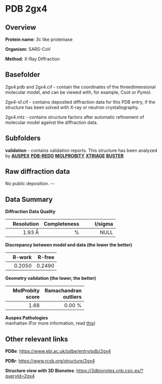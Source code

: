 # PDB 2gx4

## Overview

**Protein name**: 3c like proteinase

**Organism**: SARS-CoV

**Method**: X-Ray Diffraction

## Basefolder

2gx4.pdb and 2gx4.cif - contain the coordinates of the threedimensional molecular model, and can be viewed with, for example, Coot or Pymol.

2gx4-sf.cif - contains deposited diffraction data for this PDB entry, if the structure has been solved with X-ray or neutron crystallography.

2gx4.mtz - contains structure factors after automatic refinement of molecular model against the diffraction data.

## Subfolders





**validation** - contains validation reports. This structure has been analyzed by [**AUSPEX**](https://github.com/thorn-lab/coronavirus_structural_task_force/tree/master/pdb/3c_like_proteinase/SARS-CoV/2gx4/validation/auspex) [**PDB-REDO**](https://github.com/thorn-lab/coronavirus_structural_task_force/tree/master/pdb/3c_like_proteinase/SARS-CoV/2gx4/validation/pdb-redo) [**MOLPROBITY**](https://github.com/thorn-lab/coronavirus_structural_task_force/tree/master/pdb/3c_like_proteinase/SARS-CoV/2gx4/validation/molprobity) [**XTRIAGE**](https://github.com/thorn-lab/coronavirus_structural_task_force/blob/master/pdb/3c_like_proteinase/SARS-CoV/2gx4/validation/Xtriage_output.log) [**BUSTER**](https://www.globalphasing.com/buster/wiki/index.cgi?Covid19Pdb2GX4)

## Raw diffraction data

No public deposition. --<br> 

## Data Summary
**Diffraction Data Quality**

|   | Resolution | Completeness| I/sigma |
|---|-------------:|----------------:|--------------:|
|   |1.93 Å|      %|<img width=50/>NULL |

**Discrepancy between model and data (the lower the better)**

|   | **R-work**| **R-free**   
|---|-------------:|----------------:|           
||  0.2050|  0.2490|

**Geometry validation (the lower, the better)**

|   |**MolProbity<br>score**| **Ramachandran<br>outliers** 
|---|-------------:|----------------:|
||  1.68|  0.00 %|

**Auspex Pathologies**<br> manhattan (For more information, read [this](https://github.com/thorn-lab/coronavirus_structural_task_force/blob/master/pdb/3c_like_proteinase/SARS-CoV/2gx4/validation/auspex/2gx4_auspex_comments.txt))

 



## Other relevant links 
**PDBe**:  https://www.ebi.ac.uk/pdbe/entry/pdb/2gx4
 
**PDBr**: https://www.rcsb.org/structure/2gx4 

**Structure view with 3D Bionotes**: https://3dbionotes.cnb.csic.es/?queryId=2gx4

